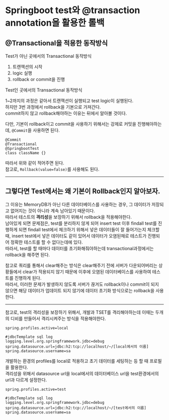 # Springboot test와 @transaction annotation을 활용한 롤백

## @Transactional을 적용한 동작방식

Test가 아닌 곳에서의 Transactional 동작방식<br>

1. 트랜잭션의 시작<br>
2. logic 실행
3. rollback or commit을 진행

Test인 곳에서의 Transactional 동작방식<br>

1~2까지의 과정은 같아서 트랜잭션이 실행되고 test logic이 실행된다.<br>
하지만 3번 과정에서 rollback을 기본으로 가져간다.<br>
commit하지 않고 rollback해야하는 이유는 뒤에서 알아볼 것이다.<br>

다만, 기본이 rollback이고 commit을 사용하기 위해서는 강제로 커밋을 진행해야하는데, `@Commit`을 사용하면 된다.<br>
```
@Commit
@Transactional
@SpringbootTest
class className {}
```
따라서 위와 같이 적어주면 된다.<br>
참고로, `Rollback(value=false)`를 사용해도 된다.<br>

-----


## 그렇다면 Test에서는 왜 기본이 Rollback인지 알아보자.

그 이유는 MemoryDB가 아닌 다른 데이터베이스를 사용하는 경우, 그 데이터가 저장되고 없어지는 것이 아니라 계속 남아있기 때문이다.<br>
따라서 테스트의 **격리성**을 보장하기 위해서 rollback을 적용해야한다.<br>
남아있게 되면 문제점은, test를 분리하지 않게 되어 insert test 이후 findall test를 진행하게 되면 findall test에서 체크하기 위해서 넣은 데이터들이 잘 들어가는지 체크할 때, insert test에서 넣은 데이터도 같이 있어서 데이터가 오염된채로 테스트가 진행되어 정확한 테스트를 할 수 없다는데에 있다.<br>
따라서, test를 할 때마다 데이터를 초기화해줘야하는데 transactional과정에서는 rollback을 해주면 된다.<br>

참고로 쿼리를 통해서 clear해주는 방식은 clear해주기 전에 서버가 다운되어버리는 상황들에서 clear가 적용되지 않기 때문에 이후에 오염된 데이터베이스를 사용하여 테스트를 진행하게 된다.<br>
따라서, 이러한 문제가 발생하지 않도록 서버가 끊겨도 rollback이나 commit이 되지 않으면 해당 데이터가 업데이트 되지 않기에 데이터 초기화 방식으로는 rollback을 사용한다.<br>


------

참고로, test의 격리성을 보장하기 위해서, 개발과 TSET를 격리해야하는데 이때는 두개의 디비를 만들어서 격리시켜주는 방식을 적용해야한다.<br>


```
spring.profiles.active=local

#jdbcTemplate sql log
logging.level.org.springframework.jdbc=debug
spring.datasource.url=jdbc:h2:tcp://localhost/~/[local에서의 이름]
spring.datasource.username=sa
```
개발하는 환경의 profiles를 local로 적용하고 초기 데이터를 세팅하는 등 할 때 프로필을 활용한다.<br>
격리성을 위해서 datasource url을 local에서의 데이터베이스 url을 test환경에서의 url과 다르게 설정한다.<br>


```
spring.profiles.active=test

#jdbcTemplate sql log
logging.level.org.springframework.jdbc=debug
spring.datasource.url=jdbc:h2:tcp://localhost/~/[test에서의 이름]
spring.datasource.username=sa
```